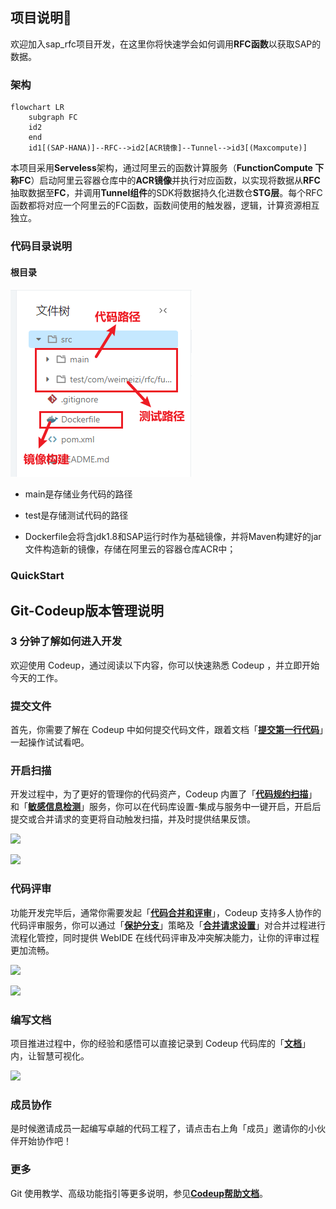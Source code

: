## 项目说明🎈

欢迎加入sap_rfc项目开发，在这里你将快速学会如何调用**RFC函数**以获取SAP的数据。

### 架构

```mermaid
flowchart LR
	subgraph FC
	id2
	end
	id1[(SAP-HANA)]--RFC-->id2[ACR镜像]--Tunnel-->id3[(Maxcompute)]
```

本项目采用**Serveless**架构，通过阿里云的函数计算服务（**FunctionCompute 下称FC**）启动阿里云容器仓库中的**ACR镜像**并执行对应函数，以实现将数据从**RFC**抽取数据至**FC**，并调用**Tunnel组件**的SDK将数据持久化进数仓**STG层**。每个RFC函数都将对应一个阿里云的FC函数，函数间使用的触发器，逻辑，计算资源相互独立。

### 代码目录说明

#### 根目录

![image-20230614111703605](images/image-20230614111703605.png)

- main是存储业务代码的路径

- test是存储测试代码的路径

- Dockerfile会将含jdk1.8和SAP运行时作为基础镜像，并将Maven构建好的jar文件构造新的镜像，存储在阿里云的容器仓库ACR中；

### QuickStart





## Git-Codeup版本管理说明

### 3 分钟了解如何进入开发

欢迎使用 Codeup，通过阅读以下内容，你可以快速熟悉 Codeup ，并立即开始今天的工作。

### 提交**文件**

首先，你需要了解在 Codeup 中如何提交代码文件，跟着文档「[__提交第一行代码__](https://thoughts.teambition.com/sharespace/5d88b152037db60015203fd3/docs/5dc4f6786b81620014ef7574)」一起操作试试看吧。

### 开启扫描

开发过程中，为了更好的管理你的代码资产，Codeup 内置了「[__代码规约扫描__](https://thoughts.teambition.com/sharespace/5d88b152037db60015203fd3/docs/5dc4f68b6b81620014ef7588)」和「[__敏感信息检测__](https://thoughts.teambition.com/sharespace/5d88b152037db60015203fd3/docs/5dc4f6886b81620014ef7587)」服务，你可以在代码库设置-集成与服务中一键开启，开启后提交或合并请求的变更将自动触发扫描，并及时提供结果反馈。

![](https://img.alicdn.com/tfs/TB1nRDatoz1gK0jSZLeXXb9kVXa-1122-380.png "")

![](https://img.alicdn.com/tfs/TB1PrPatXY7gK0jSZKzXXaikpXa-1122-709.png "")

### 代码评审

功能开发完毕后，通常你需要发起「[__代码合并和评审__](https://thoughts.teambition.com/sharespace/5d88b152037db60015203fd3/docs/5dc4f6876b81620014ef7585)」，Codeup 支持多人协作的代码评审服务，你可以通过「[__保护分支__](https://thoughts.teambition.com/sharespace/5d88b152037db60015203fd3/docs/5dc4f68e6b81620014ef758c)」策略及「[__合并请求设置__](https://thoughts.teambition.com/sharespace/5d88b152037db60015203fd3/docs/5dc4f68f6b81620014ef758d)」对合并过程进行流程化管控，同时提供 WebIDE 在线代码评审及冲突解决能力，让你的评审过程更加流畅。

![](https://img.alicdn.com/tfs/TB1XHrctkP2gK0jSZPxXXacQpXa-1432-887.png "")

![](https://img.alicdn.com/tfs/TB1V3fctoY1gK0jSZFMXXaWcVXa-1432-600.png "")

### 编写文档

项目推进过程中，你的经验和感悟可以直接记录到 Codeup 代码库的「[__文档__](https://thoughts.teambition.com/sharespace/5d88b152037db60015203fd3/docs/5e13107eedac6e001bd84889)」内，让智慧可视化。

![](https://img.alicdn.com/tfs/TB1BN2ateT2gK0jSZFvXXXnFXXa-1432-700.png "")

### 成员协作

是时候邀请成员一起编写卓越的代码工程了，请点击右上角「成员」邀请你的小伙伴开始协作吧！

### 更多

Git 使用教学、高级功能指引等更多说明，参见[__Codeup帮助文档__](https://thoughts.teambition.com/sharespace/5d88b152037db60015203fd3/docs/5dc4f6756b81620014ef7571)。
